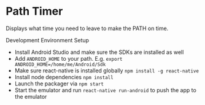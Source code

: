# Path Timer
Displays what time you need to leave to make the PATH on time.

Development Environment Setup
 - Install Android Studio and make sure the SDKs are installed as well
 - Add `ANDROID_HOME` to your path. E.g. `export ANDROID_HOME=/home/me/Android/Sdk`
 - Make sure react-native is installed globally `npm install -g react-native`
 - Install node dependencies `npm install`
 - Launch the packager via `npm start`
 - Start the emulator and run `react-native run-android` to push the app to the emulator

